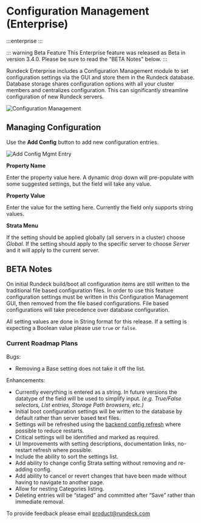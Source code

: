 # Configuration Management (Enterprise)

:::enterprise
:::

::: warning Beta Feature
This Enterprise feature was released as Beta in version 3.4.0.  Please be sure to read the "BETA Notes" below.
:::

Rundeck Enterprise includes a Configuration Management module to set configuration settings via the GUI and store them in the Rundeck database.  Database storage shares configuration options with all your cluster members and centralizes configuration.  This can significantly streamline configuration of new Rundeck servers.

![Configuration Management](~@assets/img/configmgmt-list.png)

## Managing Configuration
Use the **Add Config** button to add new configuration entries.

![Add Config Mgmt Entry](~@assets/img/configmgmt-add-config.png)

**Property Name**

Enter the property value here.  A dynamic drop down will pre-populate with some suggested settings, but the field will take any value.

**Property Value**

Enter the value for the setting here.  Currently the field only supports string values.

**Strata Menu**

If the setting should be applied globally (all servers in a cluster) choose _Global_.  If the setting should apply to the specific server to choose _Server_ and it will apply to the current server.


## BETA Notes

On initial Rundeck build/boot all configuration items are still written to the traditional file based configuration files. In order to use this feature configuration settings must be written in this Configuration Management GUI, then removed from the file based configurations.  File based configurations will take precedence over database configuration.

All setting values are done in String format for this release.  If a setting is expecting a Boolean value please use `true` or `false`.

### Current Roadmap Plans

Bugs:
- Removing a Base setting does not take it off the list.

Enhancements:
- Currently everything is entered as a string. In future versions the datatype of the field will be used to simplify input.  _(e.g. True/False selectors, List entries, Storage Path browsers, etc.)_
- Initial boot configuration settings will be written to the database by default rather than server based text files.
- Settings will be refreshed using the [backend config refresh](/administration/configuration/config-file-reference.html#live-configuration-refreshing-enterprise) where possible to reduce restarts.
- Critical settings will be identified and marked as required.
- UI Improvements with setting descriptions, documentation links, no-restart refresh where possible.
- Include the ability to sort the settings list.
- Add ability to change config Strata setting without removing and re-adding config.
- Add ability to cancel or revert changes that have been made without having to navigate to another page.
- Allow for nesting Categories listing.
- Deleting entries will be “staged” and committed after “Save” rather than immediate removal.

To provide feedback please email [product@rundeck.com](mailto:product@rundeck.com)
